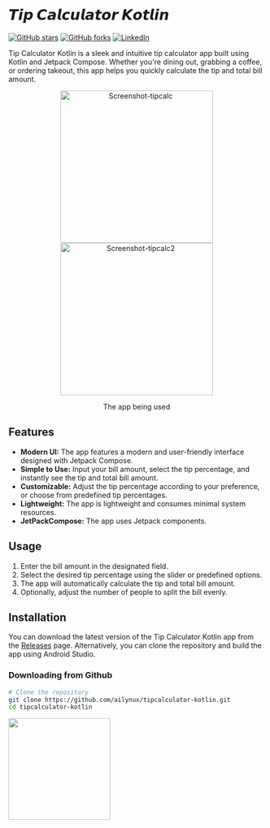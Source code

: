 # 𝙏𝙞𝙥 𝘾𝙖𝙡𝙘𝙪𝙡𝙖𝙩𝙤𝙧 𝙆𝙤𝙩𝙡𝙞𝙣

[![GitHub stars](https://img.shields.io/github/stars/ailynux/tipcalculator-kotlin.svg)](https://github.com/ailynux/tipcalculator-kotlin/stargazers)
[![GitHub forks](https://img.shields.io/github/forks/ailynux/tipcalculator-kotlin.svg)](https://github.com/ailynux/tipcalculator-kotlin/network)
[![LinkedIn](https://img.shields.io/badge/LinkedIn-Profile-blue)](https://www.linkedin.com/in/ailyn-diaz-802943225/)


Tip Calculator Kotlin is a sleek and intuitive tip calculator app built using Kotlin and Jetpack Compose. Whether you're dining out, grabbing a coffee, or ordering takeout, this app helps you quickly calculate the tip and total bill amount.

<div align="center">
  <img src="https://github.com/ailynux/tipcalculator-kotlin/assets/95152597/49453c44-7f35-4a7c-b297-3938958b6fa2" alt="Screenshot-tipcalc" width="300" />
  <img src="https://github.com/ailynux/tipcalculator-kotlin/assets/95152597/3c0a986f-6763-42f0-8ee3-4f8010fd4852" alt="Screenshot-tipcalc2" width="300" />
  <p>The app being used</p>
</div>

## Features

- **Modern UI:** The app features a modern and user-friendly interface designed with Jetpack Compose.
- **Simple to Use:** Input your bill amount, select the tip percentage, and instantly see the tip and total bill amount.
- **Customizable:** Adjust the tip percentage according to your preference, or choose from predefined tip percentages.
- **Lightweight:** The app is lightweight and consumes minimal system resources.
- **JetPackCompose:** The app uses Jetpack components.

## Usage

1. Enter the bill amount in the designated field.
2. Select the desired tip percentage using the slider or predefined options.
3. The app will automatically calculate the tip and total bill amount.
4. Optionally, adjust the number of people to split the bill evenly.

## Installation

You can download the latest version of the Tip Calculator Kotlin app from the [Releases](https://github.com/ailynux/tipcalculator-kotlin/releases) page. Alternatively, you can clone the repository and build the app using Android Studio.

### Downloading from Github

```bash
# Clone the repository
git clone https://github.com/ailynux/tipcalculator-kotlin.git
cd tipcalculator-kotlin
```
<img src="https://user-images.githubusercontent.com/74038190/213910581-f13b98b0-6551-4723-9df1-1f3e2a2276f3.jpg" width="200" />
